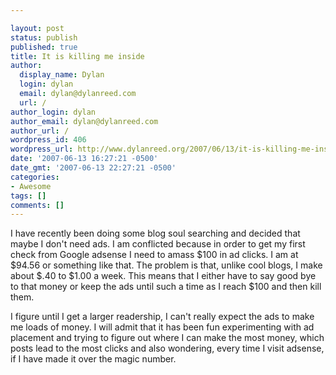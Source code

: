 ```yaml
---

layout: post
status: publish
published: true
title: It is killing me inside
author:
  display_name: Dylan
  login: dylan
  email: dylan@dylanreed.com
  url: /
author_login: dylan
author_email: dylan@dylanreed.com
author_url: /
wordpress_id: 406
wordpress_url: http://www.dylanreed.org/2007/06/13/it-is-killing-me-inside/
date: '2007-06-13 16:27:21 -0500'
date_gmt: '2007-06-13 22:27:21 -0500'
categories:
- Awesome
tags: []
comments: []
---
```


I have recently been doing some blog soul searching and decided that maybe I don't need ads. I am conflicted because in order to get my first check from Google adsense I need to amass $100 in ad clicks. I am at $94.56 or something like that. The problem is that, unlike cool blogs, I make about $.40 to $1.00 a week. This means that I either have to say good bye to that money or keep the ads until such a time as I reach $100 and then kill them.

I figure until I get a larger readership, I can't really expect the ads to make me loads of money. I will admit that it has been fun experimenting with ad placement and trying to figure out where I can make the most money, which posts lead to the most clicks and also wondering, every time I visit adsense, if I have made it over the magic number.
